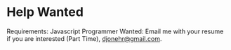 # Help Wanted

Requirements: Javascript Programmer Wanted: Email me with your resume if you are interested (Part Time), djonehr@gmail.com. 



